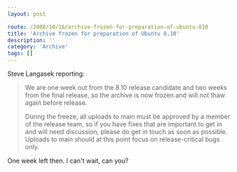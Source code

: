 ```yaml
---
layout: post

route: /2008/10/16/archive-frozen-for-preparation-of-ubuntu-810
title: 'Archive frozen for preparation of Ubuntu 8.10'
description: ''
category: 'Archive'
tags: []
---
```


Steve Langasek reporting:

 
> We are one week out from the 8.10 release candidate and two weeks from the final release, so the archive is now frozen and will not thaw again before release.
> 
> During the freeze, all uploads to main must be approved by a member of the
> release team, so if you have fixes that are important to get in and will need
> discussion, please do get in touch as soon as possible. Uploads to main should
> at this point focus on release-critical bugs only.

One week left then. I can't wait, can you?
